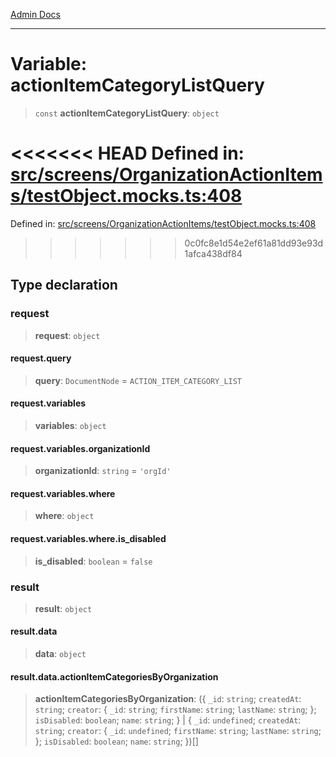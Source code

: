 [Admin Docs](/)

***

# Variable: actionItemCategoryListQuery

> `const` **actionItemCategoryListQuery**: `object`

<<<<<<< HEAD
Defined in: [src/screens/OrganizationActionItems/testObject.mocks.ts:408](https://github.com/abhassen44/talawa-admin/blob/285f7384c3d26b5028a286d84f89b85120d130a2/src/screens/OrganizationActionItems/testObject.mocks.ts#L408)
=======
Defined in: [src/screens/OrganizationActionItems/testObject.mocks.ts:408](https://github.com/PalisadoesFoundation/talawa-admin/blob/main/src/screens/OrganizationActionItems/testObject.mocks.ts#L408)
>>>>>>> 0c0fc8e1d54e2ef61a81dd93e93d1afca438df84

## Type declaration

### request

> **request**: `object`

#### request.query

> **query**: `DocumentNode` = `ACTION_ITEM_CATEGORY_LIST`

#### request.variables

> **variables**: `object`

#### request.variables.organizationId

> **organizationId**: `string` = `'orgId'`

#### request.variables.where

> **where**: `object`

#### request.variables.where.is\_disabled

> **is\_disabled**: `boolean` = `false`

### result

> **result**: `object`

#### result.data

> **data**: `object`

#### result.data.actionItemCategoriesByOrganization

> **actionItemCategoriesByOrganization**: (\{ `_id`: `string`; `createdAt`: `string`; `creator`: \{ `_id`: `string`; `firstName`: `string`; `lastName`: `string`; \}; `isDisabled`: `boolean`; `name`: `string`; \} \| \{ `_id`: `undefined`; `createdAt`: `string`; `creator`: \{ `_id`: `undefined`; `firstName`: `string`; `lastName`: `string`; \}; `isDisabled`: `boolean`; `name`: `string`; \})[]
